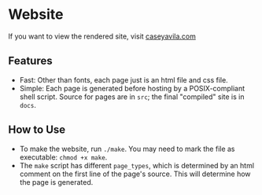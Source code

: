 # Website
If you want to view the rendered site, visit [caseyavila.com](https://caseyavila.com/)

## Features
- Fast: Other than fonts, each page just is an html file and css file.
- Simple: Each page is generated before hosting by a POSIX-compliant shell script. Source for pages are in `src`; the final "compiled" site is in `docs`.

## How to Use
- To make the website, run `./make`. You may need to mark the file as executable: `chmod +x make`.
- The `make` script has different `page_types`, which is determined by an html comment on the first line of the page's source. This will determine how the page is generated.
